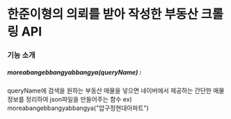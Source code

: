 # 한준이형의 의뢰를 받아 작성한 부동산 크롤링 API

### 기능 소개
##### moreabangebbangyabbangya(queryName) : 
queryName에 검색을 원하는 부동산 매물을 넣으면 네이버에서 제공하는 간단한 매물 정보를 정리하여 json파일을 만들어주는 함수
ex) moreabangebbangyabbangya("압구정현대아파트")
